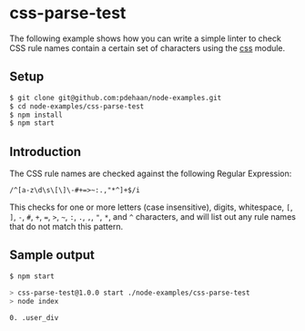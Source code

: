 # css-parse-test

The following example shows how you can write a simple linter to check CSS rule names contain a certain set of characters using the [css]() module.

## Setup

```sh
$ git clone git@github.com:pdehaan/node-examples.git
$ cd node-examples/css-parse-test
$ npm install
$ npm start
```

## Introduction

The CSS rule names are checked against the following Regular Expression:
```regex
/^[a-z\d\s\[\]\-#+=>~:.,"*^]+$/i
```

This checks for one or more letters (case insensitive), digits, whitespace, `[`, `]`, `-`, `#`, `+`, `=`, `>`, `~`, `:`, `.`, `,`, `"`, `*`, and `^` characters, and will list out any rule names that do not match this pattern.

## Sample output

```sh
$ npm start

> css-parse-test@1.0.0 start ./node-examples/css-parse-test
> node index

0. .user_div
```